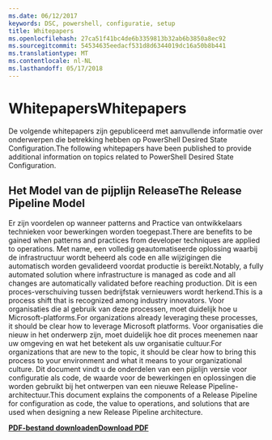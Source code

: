 ```yaml
---
ms.date: 06/12/2017
keywords: DSC, powershell, configuratie, setup
title: Whitepapers
ms.openlocfilehash: 27ca51f41bc4de6b3359813b32ab6b3850a8ec92
ms.sourcegitcommit: 54534635eedacf531d8d6344019dc16a50b8b441
ms.translationtype: MT
ms.contentlocale: nl-NL
ms.lasthandoff: 05/17/2018
---
```

# <a name="whitepapers"></a><span data-ttu-id="0069a-103">Whitepapers</span><span class="sxs-lookup"><span data-stu-id="0069a-103">Whitepapers</span></span>

<span data-ttu-id="0069a-104">De volgende whitepapers zijn gepubliceerd met aanvullende informatie over onderwerpen die betrekking hebben op PowerShell Desired State Configuration.</span><span class="sxs-lookup"><span data-stu-id="0069a-104">The following whitepapers have been published to provide additional information on topics related to PowerShell Desired State Configuration.</span></span>

## <a name="the-release-pipeline-model"></a><span data-ttu-id="0069a-105">Het Model van de pijplijn Release</span><span class="sxs-lookup"><span data-stu-id="0069a-105">The Release Pipeline Model</span></span>
<span data-ttu-id="0069a-106">Er zijn voordelen op wanneer patterns and Practice van ontwikkelaars technieken voor bewerkingen worden toegepast.</span><span class="sxs-lookup"><span data-stu-id="0069a-106">There are benefits to be gained when patterns and practices from developer techniques are applied to operations.</span></span> <span data-ttu-id="0069a-107">Met name, een volledig geautomatiseerde oplossing waarbij de infrastructuur wordt beheerd als code en alle wijzigingen die automatisch worden gevalideerd voordat productie is bereikt.</span><span class="sxs-lookup"><span data-stu-id="0069a-107">Notably, a fully automated solution where infrastructure is managed as code and all changes are automatically validated before reaching production.</span></span> <span data-ttu-id="0069a-108">Dit is een proces-verschuiving tussen bedrijfstak vernieuwers wordt herkend.</span><span class="sxs-lookup"><span data-stu-id="0069a-108">This is a process shift that is recognized among industry innovators.</span></span> <span data-ttu-id="0069a-109">Voor organisaties die al gebruik van deze processen, moet duidelijk hoe u Microsoft-platforms.</span><span class="sxs-lookup"><span data-stu-id="0069a-109">For organizations already leveraging these processes, it should be clear how to leverage Microsoft platforms.</span></span> <span data-ttu-id="0069a-110">Voor organisaties die nieuw in het onderwerp zijn, moet duidelijk hoe dit proces meenemen naar uw omgeving en wat het betekent als uw organisatie cultuur.</span><span class="sxs-lookup"><span data-stu-id="0069a-110">For organizations that are new to the topic, it should be clear how to bring this process to your environment and what it means to your organizational culture.</span></span> <span data-ttu-id="0069a-111">Dit document vindt u de onderdelen van een pijplijn versie voor configuratie als code, de waarde voor de bewerkingen en oplossingen die worden gebruikt bij het ontwerpen van een nieuwe Release Pipeline-architectuur.</span><span class="sxs-lookup"><span data-stu-id="0069a-111">This document explains the components of a Release Pipeline for configuration as code, the value to operations, and solutions that are used when designing a new Release Pipeline architecture.</span></span>

<span data-ttu-id="0069a-112">**[PDF-bestand downloaden](http://aka.ms/thereleasepipelinemodelpdf)**</span><span class="sxs-lookup"><span data-stu-id="0069a-112">**[Download PDF](http://aka.ms/thereleasepipelinemodelpdf)**</span></span>